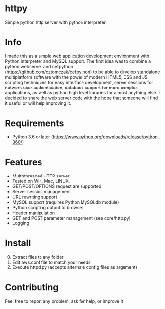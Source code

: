 # httpy
Simple python http server with python interpreter.

# Info

I made this as a simple web application development environment with Python interpreter and MySQL support. The first idea was to combine a python webserver and cefpython (https://github.com/cztomczak/cefpython) to be able to develop standalone multiplatform software with the power of modern HTML5, CSS and JS scripting techniques for easy interface development, server sessions for network user authentication, database support for more complex applications, as well as python high level libraries for almost anything else. I decided to share the web server code with the hope that someone will find it useful or will help improving it. 

# Requirements
- Python 3.6 or later (https://www.python.org/downloads/release/python-360/)

# Features

- Mulththreaded HTTP server
- Tested on Win, Mac, LINUX.
- GET/POST/OPTIONS request are supported
- Server session management
- URL rewriting support
- MySQL support (requires Python MySQLdb module)
- Python scripting output to browser
- Header manipulation
- GET and POST parameter management (see core/http.py)
- Logging

# Install

0. Extract files to any folder
1. Edit aws.conf file to match your needs
2. Execute httpd.py (accepts alternate config files as argument)

# Contributing

Feel free to report any problem, ask for help, or improve it
